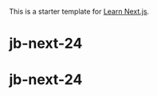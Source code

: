This is a starter template for [Learn Next.js](https://nextjs.org/learn).
# jb-next-24
# jb-next-24
